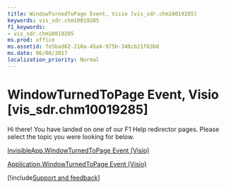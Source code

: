 ```yaml
---
title: WindowTurnedToPage Event, Visio [vis_sdr.chm10019285]
keywords: vis_sdr.chm10019285
f1_keywords:
- vis_sdr.chm10019285
ms.prod: office
ms.assetid: fe5bad62-210a-45a4-975b-340cb21f83b0
ms.date: 06/08/2017
localization_priority: Normal
---
```



# WindowTurnedToPage Event, Visio [vis_sdr.chm10019285]

Hi there! You have landed on one of our F1 Help redirector pages. Please select the topic you were looking for below.

[InvisibleApp.WindowTurnedToPage Event (Visio)](https://msdn.microsoft.com/library/a31992e8-7b3e-2986-a9e8-01cae1ae1fa5%28Office.15%29.aspx)

[Application.WindowTurnedToPage Event (Visio)](https://msdn.microsoft.com/library/f747ed48-6da1-fd7f-4cdd-e9f46f02b1d0%28Office.15%29.aspx)

[!include[Support and feedback](~/includes/feedback-boilerplate.md)]